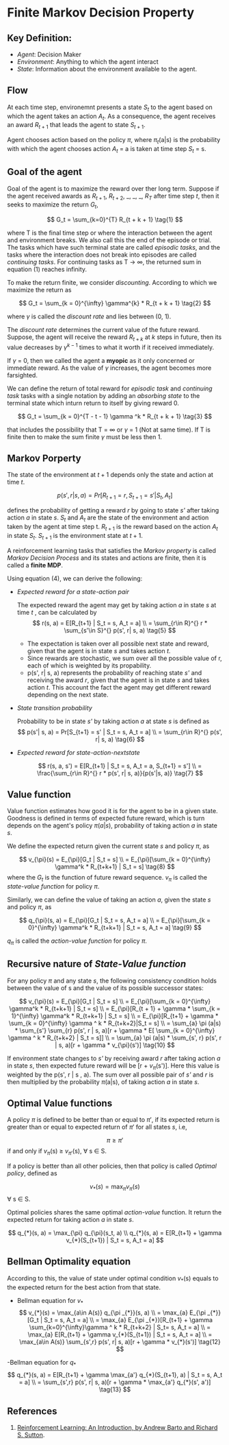 # Finite Markov Decision Property

## Key Definition:
- *Agent*: Decision Maker
- *Environment*: Anything to which the agent interact
- *State*: Information about the environment available to the agent.

## Flow
At each time step, environemnt presents a state $S_t$ to the agent based on which the agent takes an action $A_t$. As a consequence, the agent receives an award $R_{t + 1}$ that leads the agent to state $S_{t+1}$.

Agent chooses action based on the policy $\pi$, where $\pi_t$(a|s) is the probability with which the agent chooses action $A_t$ = a is taken at time step $S_t$ = s.

## Goal of the agent
Goal of the agent is to maximize the reward over ther long term. Suppose if the agent received awards as $R_{t+1}$, $R_{t+2}$, _, _, _, $R_{T}$ after time step $t$, then it seeks to maximize the return $G_t$, 

$$
G_t = \sum_{k=0}^{T} R_{t + k + 1} \tag{1}
$$

where T is the final time step or where the interaction between the agent and environment  breaks. We also call this the end of the episode or trial. The tasks which have such terminal state are called *episodic tasks*, and the tasks where the interaction does not break into episodes are called *continuing tasks*. For continuing tasks as T $\rightarrow$ $\infty$, the returned sum in equation (1) reaches infinity.

To make the return finite, we consider *discounting*. According to which we maximize the return as

$$
G_t = \sum_{k = 0}^{\infty} \gamma^{k} * R_{t + k + 1} \tag{2}
$$

where $\gamma$ is called the *discount rate* and lies between (0, 1).

The *discount rate* determines the current value of the future reward. Suppose, the agent will receive the reward $R_{t+k}$ at $k$ steps in future, then its value decreases by $\gamma^{k - 1}$ times to what it worth if it received immediately.

If $\gamma$ = 0, then we called the agent a **myopic** as it only concerned or immediate reward. As the value of $\gamma$ increases, the agent becomes more farsighted.

We can define the return of total reward for *episodic task* and *continuing task* tasks with a single notation by adding an *absorbing state* to the terminal state which inturn return to itself by giving reward 0.

$$
G_t = \sum_{k = 0}^{T - t - 1} \gamma ^k * R_{t + k + 1} \tag{3}
$$

that includes the possibility that T = $\infty$ or $\gamma$ = 1 (Not at same time). If T is finite then to make the sum finite $\gamma$ must be less then 1.

## Markov Porperty
The state of the environment at $t+1$ depends only the state and action at time $t$.

$$
p(s', r | s, a) = Pr[R_{t+1} = r, S_{t+1} = s' | S_t, A_t] \tag{4}
$$

defines the probability of getting a reward *r* by going to state *s'* after taking action *a* in state *s*. $S_t$ and $A_t$ are the state of the environment and action taken by the agent at time step t. $R_{t+1}$ is the reward based on the action $A_t$ in state $S_t$. $S_{t+1}$ is the environment state at $t+1$.

A reinforcement learning tasks that satisfies the *Markov property* is called *Markov Decision Process* and its states and actions are finite, then it is called a **finite MDP**.

Using equation (4), we can derive the following:
- *Expected reward for a state-action pair*

    The expected reward the agent may get by taking action *a* in state *s* at time *t* , can be calculated by
    $$
    r(s, a) = E[R_{t+1} | S_t = s, A_t = a] \\
    = \sum_{r\in R}^{} r * \sum_{s'\in S}^{} p(s', r| s, a) \tag{5}
    $$
    - The expectation is taken over all possible next state and reward, given that the agent is in state *s* and takes action *t*.
    - Since rewards are stochastic, we sum over all the possible value of r, each of which is weighted by its propability.
    - p(s', r| s, a) represents the probability of reaching state *s'* and receiving the award *r*, given that the agent is in state *s* and takes action *t*. This account the fact the agent may get different reward depending on the next state.

- *State transition probability*

    Probability to be in state *s'* by taking action *a* at state *s* is defined as
    $$
    p(s'| s, a) = Pr[S_{t+1} = s' | S_t = s, A_t = a]   \\
    = \sum_{r\in R}^{} p(s', r| s, a)                   \tag{6}
    $$

- *Expected reward for state-action-nextstate*

    $$
    r(s, a, s') = E[R_{t+1} | S_t = s, A_t = a, S_{t+1} = s']   \\
    = \frac{\sum_{r\in R}^{} r * p(s', r| s, a)}{p(s'|s, a)}     \tag{7}
    $$

## Value function

Value function estimates how good it is for the agent to be in a given state. Goodness is defined in terms of expected future reward, which is turn depends on the agent's policy $\pi(a|s)$, probability of taking action *a* in state *s*.

We define the expected return given the current state *s* and policy $\pi$, as

$$
v_{\pi}(s) = E_{\pi}[G_t | S_t = s] \\ 
= E_{\pi}[\sum_{k = 0}^{\infty} \gamma^k * R_{t+k+1} | S_t = s]        \tag{8}
$$
where the $G_t$ is the function of future reward sequence. $v_{\pi}$ is called the *state-value function* for policy $\pi$.

Similarly, we can define the value of taking an action *a*, given the state *s* and policy $\pi$, as

$$
q_{\pi}(s, a) = E_{\pi}[G_t | S_t = s, A_t = a] \\
= E_{\pi}[\sum_{k = 0}^{\infty} \gamma^k * R_{t+k+1} | S_t = s, A_t = a]     \tag{9} 
$$

$q_{\pi}$ is called the *action-value function* for policy $\pi$.

## Recursive nature of *State-Value function*
For any policy $\pi$ and any state *s*, the following consistency condition holds between the value of s and the value of its possible successor states:

$$
v_{\pi}(s) = E_{\pi}[G_t | S_t = s] \\
= E_{\pi}[\sum_{k = 0}^{\infty} \gamma^k * R_{t+k+1} | S_t = s] \\
= E_{\pi}[R_{t + 1} + \gamma * \sum_{k = 1}^{\infty} \gamma^k * R_{t+k+1} | S_t = s] \\
= E_{\pi}[R_{t+1} + \gamma * \sum_{k = 0}^{\infty} \gamma ^ k * R_{t+k+2}|S_t = s] \\
= \sum_{a} \pi (a|s) * \sum_{s'} \sum_{r} p(s', r | s, a)[r + \gamma * E[ \sum_{k = 0}^{\infty} \gamma ^ k * R_{t+k+2} | S_t = s]] \\
= \sum_{a} \pi (a|s) * \sum_{s', r} p(s', r | s, a)[r + \gamma * v_{\pi}(s')]       \tag{10}
$$

If environment state changes to *s'* by receiving award *r* after taking action *a* in state *s*, then expected future reward will be [r + $v_{\pi}$(s')]. Here this value is weighted by the p(s', r | s , a). The sum over all possible pair of *s'* and *r* is then multiplied by the probability $\pi$(a|s), of taking action *a* in state *s*.


## Optimal Value functions
A policy $\pi$ is defined to be better than or equal to $\pi'$, if its expected return is greater than or equal to expected return of $\pi'$ for all states *s*, i.e,

$$
\pi \geq \pi' 
$$
if and only if $v_{\pi}$(s) $\geq$ $v_{\pi'}$(s), $\forall$ s $\in$ S.

If a policy is better than all other policies, then that policy is called *Optimal policy*, defined as

$$
v_{*}(s) = \max_{\pi} v_{\pi}(s)  \tag{11}
$$
$\forall$ s $\in$ S.

Optimal policies shares the same optimal *action-value* function. It return the expected return for taking action *a* in state *s*.

$$
q_{*}(s, a) = \max_{\pi} q_{\pi}(s_t, a) \\ 
q_{*}(s, a) = E[R_{t+1} + \gamma v_{*}(S_{t+1}) | S_t = s, A_t = a]
$$

## Bellman Optimality equation

According to this, the value of state under optimal condition $v_{*}$(s) equals to the expected return for the best action from that state.

- Bellman equation for $v_{*}$
    $$
    v_{*}(s) = \max_{a\in A(s)} q_{\pi _{*}}(s, a) \\
    = \max_{a} E_{\pi _{*}}[G_t | S_t = s, A_t = a] \\ 
    = \max_{a} E_{\pi _{*}}[R_{t+1} + \gamma \sum_{k=0}^{\infty}\gamma ^ k * R_{t+k+2} | S_t= s, A_t = a] \\
    = \max_{a} E[R_{t+1} + \gamma v_{*}(S_{t+1}) | S_t = s, A_t = a] \\ 
    = \max_{a\in A(s)} \sum_{s',r} p(s', r| s, a)[r + \gamma * v_{*}(s')]       \tag{12}
    $$

-Bellman equation for $q_{*}$
    $$
    q_{*}(s, a) = E[R_{t+1} + \gamma \max_{a'} q_{*}(S_{t+1}, a) | S_t = s, A_t = a] \\ 
    = \sum_{s',r} p(s', r| s, a)[r + \gamma * \max_{a'} q_{*}(s', a')]          \tag{13}
    $$



## References
1. [Reinforcement Learning: An Introduction, by Andrew Barto and Richard S. Sutton](https://web.stanford.edu/class/psych209/Readings/SuttonBartoIPRLBook2ndEd.pdf). 